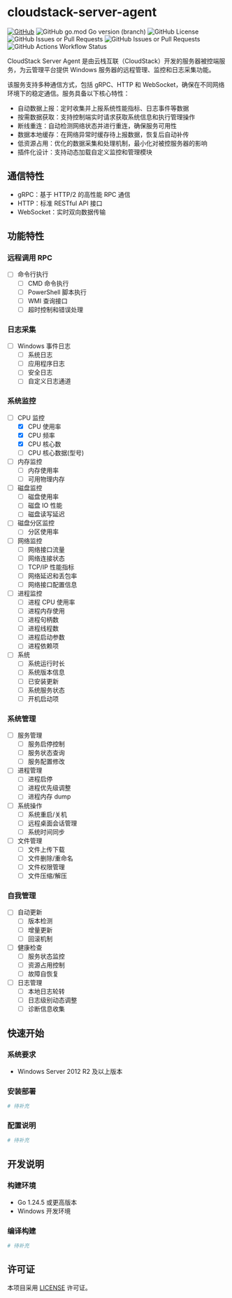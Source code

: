 # cloudstack-server-agent

[![GitHub](https://camo.githubusercontent.com/1e4b67c04239c3dd635207b75c841e801dcf80d5d4a4bdc815672b4c50549ea5/68747470733a2f2f696d672e736869656c64732e696f2f62616467652f2d4769746875622d3030303f7374796c653d666c6174266c6f676f3d476974687562266c6f676f436f6c6f723d7768697465)](https://github.com/cloudstack-tech/cloudstack-server-agent)
![GitHub go.mod Go version (branch)](https://img.shields.io/github/go-mod/go-version/cloudstack-tech/cloudstack-server-agent/master)
![GitHub License](https://img.shields.io/github/license/cloudstack-tech/cloudstack-server-agent)
![GitHub Issues or Pull Requests](https://img.shields.io/github/issues/cloudstack-tech/cloudstack-server-agent)
![GitHub Issues or Pull Requests](https://img.shields.io/github/issues-pr/cloudstack-tech/cloudstack-server-agent)
![GitHub Actions Workflow Status](https://img.shields.io/github/actions/workflow/status/cloudstack-tech/cloudstack-server-agent/go.yml?color=%2325c0a1)

CloudStack Server Agent 是由云栈互联（CloudStack）开发的服务器被控端服务，为云管理平台提供 Windows 服务器的远程管理、监控和日志采集功能。

该服务支持多种通信方式，包括 gRPC、HTTP 和 WebSocket，确保在不同网络环境下的稳定通信。服务具备以下核心特性：

- 自动数据上报：定时收集并上报系统性能指标、日志事件等数据
- 按需数据获取：支持控制端实时请求获取系统信息和执行管理操作
- 断线重连：自动检测网络状态并进行重连，确保服务可用性
- 数据本地缓存：在网络异常时缓存待上报数据，恢复后自动补传
- 低资源占用：优化的数据采集和处理机制，最小化对被控服务器的影响
- 插件化设计：支持动态加载自定义监控和管理模块

## 通信特性

- gRPC：基于 HTTP/2 的高性能 RPC 通信
- HTTP：标准 RESTful API 接口
- WebSocket：实时双向数据传输

## 功能特性

### 远程调用 RPC

- [ ] 命令行执行
  - [ ] CMD 命令执行
  - [ ] PowerShell 脚本执行
  - [ ] WMI 查询接口
  - [ ] 超时控制和错误处理

### 日志采集

- [ ] Windows 事件日志
  - [ ] 系统日志
  - [ ] 应用程序日志
  - [ ] 安全日志
  - [ ] 自定义日志通道

### 系统监控

- [ ] CPU 监控
  - [x] CPU 使用率
  - [x] CPU 频率
  - [x] CPU 核心数
  - [ ] CPU 核心数据(型号)
- [ ] 内存监控
  - [ ] 内存使用率
  - [ ] 可用物理内存
  <!-- - [ ] 页面交换率
  - [ ] 页面文件使用情况 -->
- [ ] 磁盘监控
  - [ ] 磁盘使用率
  - [ ] 磁盘 IO 性能
  - [ ] 磁盘读写延迟
- [ ] 磁盘分区监控
  - [ ] 分区使用率
- [ ] 网络监控
  - [ ] 网络接口流量
  - [ ] 网络连接状态
  - [ ] TCP/IP 性能指标
  - [ ] 网络延迟和丢包率
  - [ ] 网络接口配置信息
- [ ] 进程监控
  - [ ] 进程 CPU 使用率
  - [ ] 进程内存使用
  - [ ] 进程句柄数
  - [ ] 进程线程数
  - [ ] 进程启动参数
  - [ ] 进程依赖项
- [ ] 系统
  - [ ] 系统运行时长
  - [ ] 系统版本信息
  - [ ] 已安装更新
  - [ ] 系统服务状态
  - [ ] 开机启动项

### 系统管理

- [ ] 服务管理
  - [ ] 服务启停控制
  - [ ] 服务状态查询
  - [ ] 服务配置修改
- [ ] 进程管理
  - [ ] 进程启停
  - [ ] 进程优先级调整
  - [ ] 进程内存 dump
- [ ] 系统操作
  - [ ] 系统重启/关机
  - [ ] 远程桌面会话管理
  - [ ] 系统时间同步
- [ ] 文件管理
  - [ ] 文件上传下载
  - [ ] 文件删除/重命名
  - [ ] 文件权限管理
  - [ ] 文件压缩/解压

### 自我管理

- [ ] 自动更新
  - [ ] 版本检测
  - [ ] 增量更新
  - [ ] 回滚机制
- [ ] 健康检查
  - [ ] 服务状态监控
  - [ ] 资源占用控制
  - [ ] 故障自恢复
- [ ] 日志管理
  - [ ] 本地日志轮转
  - [ ] 日志级别动态调整
  - [ ] 诊断信息收集

## 快速开始

### 系统要求

- Windows Server 2012 R2 及以上版本

### 安装部署

```bash
# 待补充
```

### 配置说明

```yaml
# 待补充
```

## 开发说明

### 构建环境

- Go 1.24.5 或更高版本
- Windows 开发环境

### 编译构建

```bash
# 待补充
```

## 许可证

本项目采用 [LICENSE](LICENSE) 许可证。
